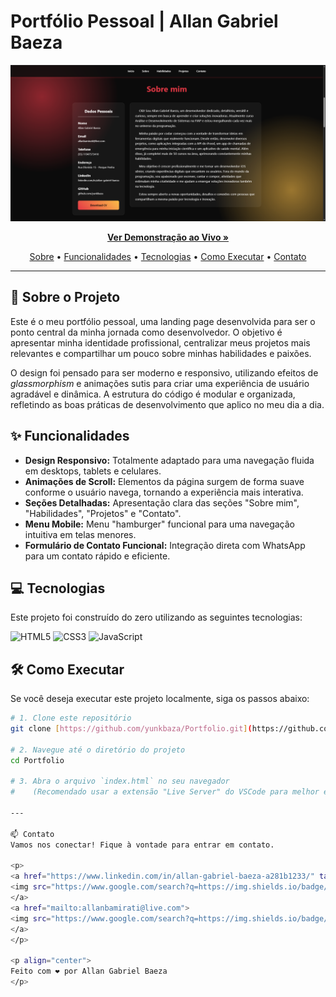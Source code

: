 # Portfólio Pessoal | Allan Gabriel Baeza

<p align="center">
  <img src="img\Portifolio.png" alt="Preview do Portfólio" width="800"/>
</p>

<p align="center">
  <strong><a href="https://yunkbaza.github.io/Portfolio/" target="_blank">Ver Demonstração ao Vivo »</a></strong>
</p>

<p align="center">
  <a href="#-sobre-o-projeto">Sobre</a> •
  <a href="#-funcionalidades">Funcionalidades</a> •
  <a href="#-tecnologias">Tecnologias</a> •
  <a href="#-como-executar">Como Executar</a> •
  <a href="#-contato">Contato</a>
</p>

---

## 🚀 Sobre o Projeto

Este é o meu portfólio pessoal, uma landing page desenvolvida para ser o ponto central da minha jornada como desenvolvedor. O objetivo é apresentar minha identidade profissional, centralizar meus projetos mais relevantes e compartilhar um pouco sobre minhas habilidades e paixões.

O design foi pensado para ser moderno e responsivo, utilizando efeitos de *glassmorphism* e animações sutis para criar uma experiência de usuário agradável e dinâmica. A estrutura do código é modular e organizada, refletindo as boas práticas de desenvolvimento que aplico no meu dia a dia.

## ✨ Funcionalidades

* **Design Responsivo:** Totalmente adaptado para uma navegação fluida em desktops, tablets e celulares.
* **Animações de Scroll:** Elementos da página surgem de forma suave conforme o usuário navega, tornando a experiência mais interativa.
* **Seções Detalhadas:** Apresentação clara das seções "Sobre mim", "Habilidades", "Projetos" e "Contato".
* **Menu Mobile:** Menu "hamburger" funcional para uma navegação intuitiva em telas menores.
* **Formulário de Contato Funcional:** Integração direta com WhatsApp para um contato rápido e eficiente.

## 💻 Tecnologias

Este projeto foi construído do zero utilizando as seguintes tecnologias:

![HTML5](https://img.shields.io/badge/HTML5-E34F26?style=for-the-badge&logo=html5&logoColor=white)
![CSS3](https://img.shields.io/badge/CSS3-1572B6?style=for-the-badge&logo=css3&logoColor=white)
![JavaScript](https://img.shields.io/badge/JavaScript-F7DF1E?style=for-the-badge&logo=javascript&logoColor=black)

## 🛠 Como Executar

Se você deseja executar este projeto localmente, siga os passos abaixo:

```bash
# 1. Clone este repositório
git clone [https://github.com/yunkbaza/Portfolio.git](https://github.com/yunkbaza/Portfolio.git)

# 2. Navegue até o diretório do projeto
cd Portfolio

# 3. Abra o arquivo `index.html` no seu navegador
#    (Recomendado usar a extensão "Live Server" do VSCode para melhor experiência)

---

📫 Contato
Vamos nos conectar! Fique à vontade para entrar em contato.

<p>
<a href="https://www.linkedin.com/in/allan-gabriel-baeza-a281b1233/" target="_blank">
<img src="https://www.google.com/search?q=https://img.shields.io/badge/LinkedIn-0077B5%3Fstyle%3Dfor-the-badge%26logo%3Dlinkedin%26logoColor%3Dwhite" alt="LinkedIn">
</a>
<a href="mailto:allanbamirati@live.com">
<img src="https://www.google.com/search?q=https://img.shields.io/badge/Microsoft_Outlook-0078D4%3Fstyle%3Dfor-the-badge%26logo%3Dmicrosoft-outlook%26logoColor%3Dwhite" alt="Email">
</a>
</p>

<p align="center">
Feito com ❤️ por Allan Gabriel Baeza
</p>